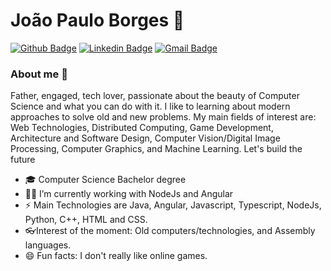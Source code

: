 # João Paulo Borges 👾
[![Github Badge](https://img.shields.io/badge/-Github-000?style=flat-square&logo=Github&logoColor=white&link=https://github.com/JoaoPauloBorges)](https://github.com/JoaoPauloBorges)
[![Linkedin Badge](https://img.shields.io/badge/-LinkedIn-blue?style=flat-square&logo=Linkedin&logoColor=white&link=https://www.linkedin.com/in/devborges/)](https://www.linkedin.com/in/devborges/)
[![Gmail Badge](https://img.shields.io/badge/-Gmail-c14438?style=flat-square&logo=Gmail&logoColor=white&link=mailto:joaopaulo.borges.gm@gmail.com)](mailto:joaopaulo.borges.gm@gmail.com)
### About me 🍻

Father, engaged, tech lover, passionate about the beauty of Computer Science and what you can do with it. I like to learning about modern approaches to solve old and new problems. My main fields of interest are: Web Technologies, Distributed Computing, Game Development,  Architecture and Software Design, Computer Vision/Digital Image Processing, Computer Graphics, and Machine Learning.
Let's build the future

- 🎓 Computer Science Bachelor degree
- 🐱‍💻 I’m currently working with NodeJs and Angular
- ⚡ Main Technologies are Java, Angular, Javascript, Typescript, NodeJs, Python, C++, HTML and CSS.
- 👓Interest of the moment: Old computers/technologies, and Assembly languages.
- 😄 Fun facts: I don't really like online games. 
<!--
**JoaoPauloBorges/JoaoPauloBorges** is a ✨ _special_ ✨ repository because its `README.md` (this file) appears on your GitHub profile.

Here are some ideas to get you started:
- 🎓 Computer Science Bachelor degree
- 🔭 I’m currently working on ...
- 🌱 I’m currently learning ...
- 👯 I’m looking to collaborate on ...
- 🤔 I’m looking for help with ...
- 💬 Ask me about ...
- 📫 How to reach me: ...
- 😄 Pronouns: ...
- ⚡ Fun fact: ...
-->
